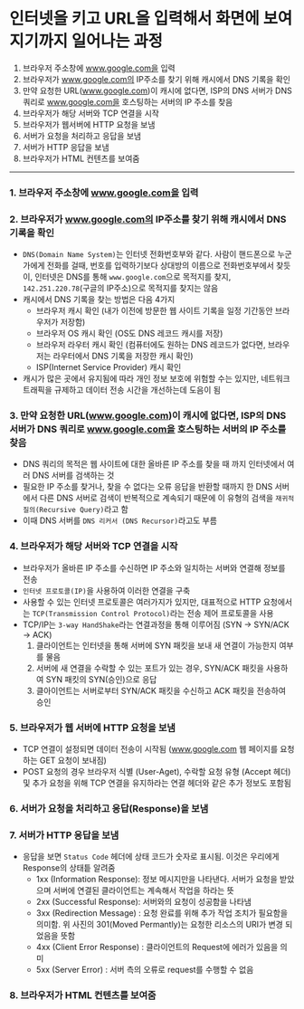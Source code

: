 # 인터넷을 키고 URL을 입력해서 화면에 보여지기까지 일어나는 과정
1. 브라우저 주소창에 www.google.com을 입력
2. 브라우저가 www.google.com의 IP주소를 찾기 위해 캐시에서 DNS 기록을 확인
3. 만약 요청한 URL(www.google.com)이 캐시에 없다면, ISP의 DNS 서버가 DNS 쿼리로 www.google.com을 호스팅하는 서버의 IP 주소를 찾음 
4. 브라우저가 해당 서버와 TCP 연결을 시작
5. 브라우저가 웹서버에 HTTP 요청을 보냄
6. 서버가 요청을 처리하고 응답을 보냄
7. 서버가 HTTP 응답을 보냄 
8. 브라우저가 HTML 컨텐츠를 보여줌

---

### 1. 브라우저 주소창에 www.google.com을 입력

### 2. 브라우저가 www.google.com의 IP주소를 찾기 위해 캐시에서 DNS 기록을 확인
* `DNS(Domain Name System)`는 인터넷 전화번호부와 같다.
  사람이 핸드폰으로 누군가에게 전화를 걸때, 번호를 입력하기보다 상대방의 이름으로 전화번호부에서 찾듯이, 
  인터넷은 DNS를 통해 `www.google.com`으로 목적지를 찾지, `142.251.220.78`(구글의 IP주소)으로 목적지를 찾지는 않음
* 캐시에서 DNS 기록을 찾는 방법은 다음 4가지
    * 브라우저 캐시 확인 (내가 이전에 방문한 웹 사이트 기록을 일정 기간동안 브라우저가 저장함)
    * 브라우저 OS 캐시 확인 (OS도 DNS 레코드 캐시를 저장)
    * 브라우저 라우터 캐시 확인 (컴퓨터에도 원하는 DNS 레코드가 없다면, 브라우저는 라우터에서 DNS 기록을 저장한 캐시 확인)
    * ISP(Internet Service Provider) 캐시 확인 
* 캐시가 많은 곳에서 유지됨에 따라 개인 정보 보호에 위험할 수는 있지만, 네트워크 트래픽을 규제하고 데이터 전송 시간을 개선하는데 도음이 됨

### 3. 만약 요청한 URL(www.google.com)이 캐시에 없다면, ISP의 DNS 서버가 DNS 쿼리로 www.google.com을 호스팅하는 서버의 IP 주소를 찾음
* DNS 쿼리의 목적은 웹 사이트에 대한 올바른 IP 주소를 찾을 때 까지 인터넷에서 여러 DNS 서버를 검색하는 것
* 필요한 IP 주소를 찾거나, 찾을 수 없다는 오류 응답을 반환할 때까지 한 DNS 서버에서 다른 DNS 서버로 검색이 반복적으로 계속되기 때문에 이 유형의 검색을 `재귀적 질의(Recursive Query)`라고 함
* 이때 DNS 서버를 `DNS 리커서 (DNS Recursor)`라고도 부름 

### 4. 브라우저가 해당 서버와 TCP 연결을 시작
* 브라우저가 올바른 IP 주소를 수신하면 IP 주소와 일치하는 서버와 연결해 정보를 전송
* `인터넷 프로토콜(IP)`을 사용하여 이러한 연결을 구축
* 사용할 수 있는 인터넷 프로토콜은 여러가지가 있지만, 대표적으로 HTTP 요청에서는 `TCP(Transmission Control Protocol)`라는 전송 제어 프로토콜을 사용
* TCP/IP는 `3-way HandShake`라는 연결과정을 통해 이루어짐 (SYN -> SYN/ACK -> ACK)
    1. 클라이언트는 인터넷을 통해 서버에 SYN 패킷을 보내 새 연결이 가능한지 여부를 물음 
    2. 서버에 새 연결을 수락할 수 있는 포트가 있는 경우, SYN/ACK 패킷을 사용하여 SYN 패킷의 SYN(승인)으로 응답
    3. 클아이언트는 서버로부터 SYN/ACK 패킷을 수신하고 ACK 패킷을 전송하여 승인

### 5. 브라우저가 웹 서버에 HTTP 요청을 보냄
* TCP 연결이 설정되면 데이터 전송이 시작됨 (www.google.com 웹 페이지를 요청하는 GET 요청이 보내짐)
* POST 요청의 경우 브라우저 식별 (User-Aget), 수락할 요청 유형 (Accept 헤더) 및 추가 요청을 위해 TCP 연결을 유지하라는 연결 헤더와 같은 추가 정보도 포함됨

### 6. 서버가 요청을 처리하고 응답(Response)을 보냄

### 7. 서버가 HTTP 응답을 보냄
* 응답을 보면 `Status Code` 헤더에 상태 코드가 숫자로 표시됨. 이것은 우리에게 Response의 상태틑 알려줌
     * 1xx (Information Response): 정보 메시지만을 나타낸다. 서버가 요청을 받았으며 서버에 연결된 클라이언트는 계속해서 작업을 하라는 뜻
    * 2xx (Successful Response): 서버와의 요청이 성공함을 나타냄
    * 3xx (Redirection Message) : 요청 완료를 위해 추가 작업 조치가 필요함을 의미함. 위 사진의 301(Moved Permantly)는 요청한 리소스의 URI가 변경 되었음을 뜻함
    * 4xx (Client Error Response) : 클라이언트의 Request에 에러가 있음을 의미
    * 5xx (Server Error) : 서버 측의 오류로 request를 수행할 수 없음

### 8. 브라우저가 HTML 컨텐츠를 보여줌

